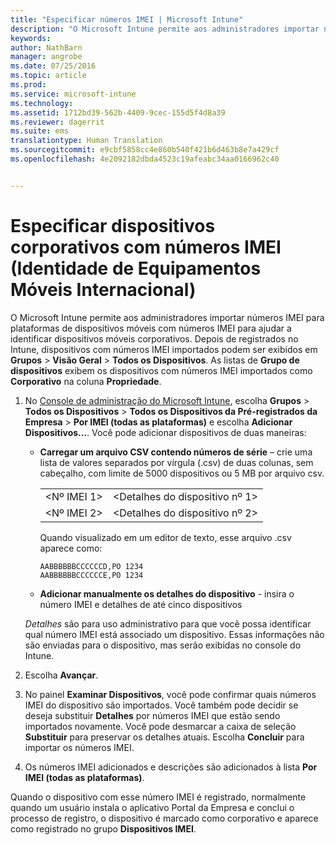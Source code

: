 ```yaml
---
title: "Especificar números IMEI | Microsoft Intune"
description: "O Microsoft Intune permite aos administradores importar números IMEI para plataformas de dispositivos móveis para ajudar a identificar dispositivos móveis corporativos"
keywords: 
author: NathBarn
manager: angrobe
ms.date: 07/25/2016
ms.topic: article
ms.prod: 
ms.service: microsoft-intune
ms.technology: 
ms.assetid: 1712bd39-562b-4409-9cec-155d5f4d8a39
ms.reviewer: dagerrit
ms.suite: ems
translationtype: Human Translation
ms.sourcegitcommit: e9cbf5858cc4e860b540f421b6d463b8e7a429cf
ms.openlocfilehash: 4e2092182dbda4523c19afeabc34aa0166962c40


---
```


# Especificar dispositivos corporativos com números IMEI (Identidade de Equipamentos Móveis Internacional)
O Microsoft Intune permite aos administradores importar números IMEI para plataformas de dispositivos móveis com números IMEI para ajudar a identificar dispositivos móveis corporativos. Depois de registrados no Intune, dispositivos com números IMEI importados podem ser exibidos em **Grupos** > **Visão Geral** > **Todos os Dispositivos**. As listas de **Grupo de dispositivos** exibem os dispositivos com números IMEI importados como **Corporativo** na coluna **Propriedade**.

1. No [Console de administração do Microsoft Intune](http://manage.microsoft.com), escolha **Grupos** &gt; **Todos os Dispositivos** &gt; **Todos os Dispositivos da Pré-registrados da Empresa** &gt; **Por IMEI (todas as plataformas)** e escolha **Adicionar Dispositivos…**. Você pode adicionar dispositivos de duas maneiras:

    -   **Carregar um arquivo CSV contendo números de série** – crie uma lista de valores separados por vírgula (.csv) de duas colunas, sem cabeçalho, com limite de 5000 dispositivos ou 5 MB por arquivo csv.

        |||
        |-|-|
        |&lt;Nº IMEI 1&gt;|&lt;Detalhes do dispositivo nº 1&gt;|
        |&lt;Nº IMEI 2&gt;|&lt;Detalhes do dispositivo nº 2&gt;|
        Quando visualizado em um editor de texto, esse arquivo .csv aparece como:

        ```
        AABBBBBBCCCCCCD,PO 1234
        AABBBBBBCCCCCCE,PO 1234
        ```

    -   **Adicionar manualmente os detalhes do dispositivo** - insira o número IMEI e detalhes de até cinco dispositivos

   *Detalhes* são para uso administrativo para que você possa identificar qual número IMEI está associado um dispositivo. Essas informações não são enviadas para o dispositivo, mas serão exibidas no console do Intune.

2.   Escolha **Avançar**.
3.  No painel **Examinar Dispositivos**, você pode confirmar quais números IMEI do dispositivo são importados. Você também pode decidir se deseja substituir **Detalhes** por números IMEI que estão sendo importados novamente. Você pode desmarcar a caixa de seleção **Substituir** para preservar os detalhes atuais. Escolha **Concluir** para importar os números IMEI.
4.  Os números IMEI adicionados e descrições são adicionados à lista **Por IMEI (todas as plataformas)**.

Quando o dispositivo com esse número IMEI é registrado, normalmente quando um usuário instala o aplicativo Portal da Empresa e conclui o processo de registro, o dispositivo é marcado como corporativo e aparece como registrado no grupo **Dispositivos IMEI**.



<!--HONumber=Jul16_HO4-->


